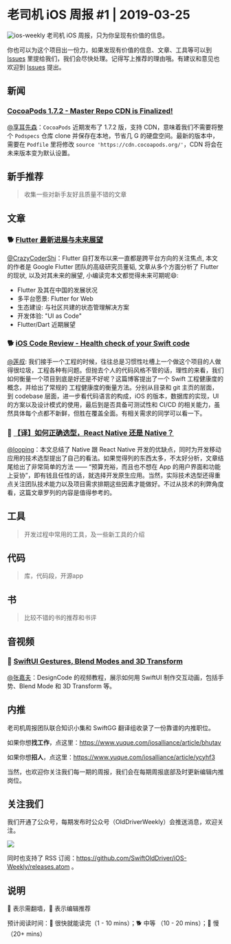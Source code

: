 # 老司机 iOS 周报 #1 | 2019-03-25

![ios-weekly](https://github.com/SwiftOldDriver/iOS-Weekly/blob/master/assets/ios-weekly.png?raw=true)
老司机 iOS 周报，只为你呈现有价值的信息。

你也可以为这个项目出一份力，如果发现有价值的信息、文章、工具等可以到 [Issues](https://github.com/SwiftOldDriver/iOS-Weekly/issues) 里提给我们，我们会尽快处理。记得写上推荐的理由哦。有建议和意见也欢迎到 [Issues](https://github.com/SwiftOldDriver/iOS-Weekly/issues) 提出。

## 新闻


### [CocoaPods 1.7.2 - Master Repo CDN is Finalized!](http://blog.cocoapods.org/CocoaPods-1.7.2/)

[@享耳先森](https://github.com/iblacksun)：`CocoaPods` 近期发布了 1.7.2 版，支持 CDN，意味着我们不需要将整个 `Podspecs` 仓库 clone 并保存在本地，节省几 G 的硬盘空间。最新的版本中，需要在 `Podfile` 里将修改 `source 'https://cdn.cocoapods.org/'`，CDN 将会在未来版本变为默认设置。

## 新手推荐

> 收集一些对新手友好且质量不错的文章

## 文章

### 🐕 [Flutter 最新进展与未来展望](https://mp.weixin.qq.com/s/dC2C1jpDrQSsip6wjiejBw)

[@CrazyCoderShi](https://github.com/CrazyCoderShi)：Flutter 自打发布以来一直都是跨平台方向的关注焦点, 本文的作者是 Google Flutter 团队的高级研究员董韬, 文章从多个方面分析了 Flutter 的现状, 以及对其未来的展望, 小编读完本文都觉得未来可期呢😄:

- Flutter 及其在中国的发展状况
- 多平台愿景: Flutter for Web
- 生态建设: 与社区共建的状态管理解决方案
- 开发体验: "UI as Code"
- Flutter/Dart 近期展望

### 🐕 [iOS Code Review - Health check of your Swift code](https://benoitpasquier.com/code-review-health-check-of-swift-code/)

[@莲叔](https://weibo.com/aaaron7): 我们接手一个工程的时候，往往总是习惯性吐槽上一个做这个项目的人做得很垃圾，工程各种有问题。但抛去个人的代码风格不管的话，理性的来看，我们如何衡量一个项目到底是好还是不好呢？这篇博客提出了一个 Swift 工程健康度的概念，并给出了常规的 工程健康度的衡量方法。分别从目录和 git 主页的层面，到 codebase 层面，进一步看代码语言的构成，iOS 的版本，数据库的实现，UI 的方案以及设计模式的使用，最后到是否具备可测试性和 CI/CD 的相关能力，虽然具体每个点都不新鲜，但胜在覆盖全面。有相关需求的同学可以看一下。

### 🐎 [【译】如何正确选型，React Native 还是 Native？](https://mp.weixin.qq.com/s/J-6EKH4fOroPS8RMsC9CJg)
[@looping](https://github.com/looping)：本文总结了 Native 跟 React Native 开发的优缺点，同时为开发移动应用的技术选型提出了自己的看法。如果觉得列的东西太多，不太好分析，文章结尾给出了非常简单的方法 —— “预算充裕，而且也不想在 App 的用户界面和功能上妥协”，即有钱且任性的话，就选择开发原生应用。当然，实际技术选型还得重点关注团队技术能力以及项目需求排期这些因素才能做好。不过从技术的利弊角度看，这篇文章罗列的内容是值得参考的。

## 工具

> 开发过程中常用的工具，及一些新工具的介绍

## 代码

> 库，代码段，开源app

## 书

> 比较不错的书的推荐和书评

## 音视频

### 🚧 [SwiftUI Gestures, Blend Modes and 3D Transform](https://m.youtube.com/watch?v=js1qFgJS67Q)

[@张嘉夫](https://github.com/josephchang10)：DesignCode 的视频教程，展示如何用 SwiftUI 制作交互动画，包括手势、Blend Mode 和 3D Transform 等。

## 内推

老司机周报团队联合知识小集和 SwiftGG 翻译组收录了一份靠谱的内推职位。

如果你想**找工作**，点这里：https://www.yuque.com/iosalliance/article/bhutav

如果你想**招人**，点这里：https://www.yuque.com/iosalliance/article/ycyhf3

当然，也欢迎你关注我们每一期的周报，我们会在每期周报底部及时更新编辑内推岗位。

## 关注我们

我们开通了公众号，每期发布时公众号（OldDriverWeekly）会推送消息，欢迎关注。

![](https://github.com/SwiftOldDriver/iOS-Weekly/blob/master/assets/qrcode_for_wechat.jpg?raw=true)

同时也支持了 RSS 订阅：https://github.com/SwiftOldDriver/iOS-Weekly/releases.atom 。

## 说明

🚧 表示需翻墙，🌟 表示编辑推荐

预计阅读时间：🐎 很快就能读完（1 - 10 mins）；🐕 中等 （10 - 20 mins）；🐢 慢（20+ mins）
